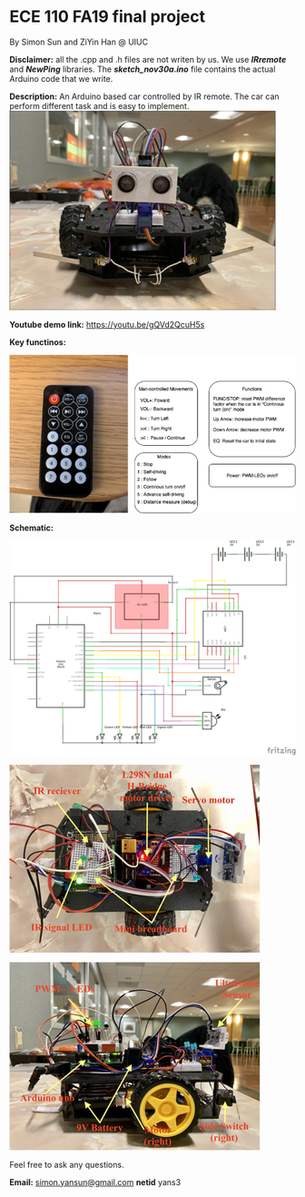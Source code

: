 # ECE 110 FA19 final project

By Simon Sun and ZiYin Han @ UIUC

**Disclaimer:** all the .cpp and .h files are not writen by us. We use ***IRremote*** and ***NewPing*** libraries. The ***sketch_nov30a.ino*** file contains the actual Arduino code that we write.

**Description:** An Arduino based car controlled by IR remote. The car can perform different task and is easy to implement.
![frontPic](https://github.com/MegaVako/ECE-110-FA19-Final-Project/blob/master/IMG/ECE110_car_front.png)

**Youtube demo link:** https://youtu.be/gQVd2QcuH5s

**Key functinos:**

![key png](https://github.com/MegaVako/ECE-110-FA19-Final-Project/blob/master/IMG/remote_diagram.png)


**Schematic:**

![schem](https://github.com/MegaVako/ECE-110-FA19-Final-Project/blob/master/IMG/schem.png)

![carTop](https://github.com/MegaVako/ECE-110-FA19-Final-Project/blob/master/IMG/ECE110_car_actualTop.png)

![carSide](https://github.com/MegaVako/ECE-110-FA19-Final-Project/blob/master/IMG/ECE110_car_top.png)

Feel free to ask any questions. 

**Email:** simon.yansun@gmail.com
**netid** yans3
